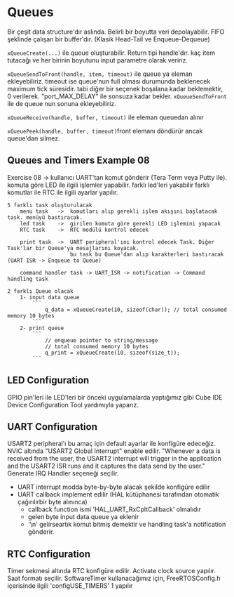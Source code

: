 # Queues

Bir çeşit data structure'dır aslında. Belirli bir boyutta veri depolayabilir. FIFO şeklinde çalışan bir buffer'dır. (Klasik Head-Tail ve Enqueue-Dequeue)

`xQueueCreate(...)` ile queue oluşturabilir. Return tipi handle'dır. kaç item tutacağı ve her birinin boyutunu input parametre olarak veririz.

`xQueueSendToFront(handle, item, timeout)` ile queue ya eleman ekleyebiliriz. timeout ise queue'nun full olması durumunda beklenecek maximum tick süresidir. tabi diğer bir seçenek boşalana kadar beklemektir, 0 verilerek. "port_MAX_DELAY" ile sonsuza kadar bekler. `xQueueSendToFront` ile de queue nun sonuna ekleyebiliriz. 

`xQueueReceive(handle, buffer, timeout)` ile eleman queuedan alınır 

`xQueuePeek(handle, buffer, timeout)`front elemanı döndürür ancak queue'dan silmez.

## Queues and Timers Example 08

Exercise 08 -> kullanıcı UART'tan komut gönderir (Tera Term veya Putty ile).
                komuta göre LED ile ilgili işlemler yapabilir. farklı led'leri yakabilir
                farklı komutlar ile RTC ile ilgili ayarlar yapılır.

    5 farklı task oluşturulacak
        menu task   ->  komutları alıp gerekli işlem akışını başlatacak task. menüyü bastıracak.
        led task    ->  girilen komuta göre gerekli LED işlemini yapacak
        RTC task    ->  RTC modülü kontrol edecek

        print task  ->  UART peripheral'ını kontrol edecek Task. Diğer Task'lar bir Queue'ya mesajlarını koyacak.
                        bu task bu Queue'dan alıp karakterleri bastıracak (UART ISR -> Enqueue to Queue)
                        
        command handler task -> UART_ISR -> notification -> Command handling task
    
    2 farklı Queue olacak
        1- input data queue
            ```
                q_data = xQueueCreate(10, sizeof(char)); // total consumed memory 10 bytes
            ```
        2- print queue
            ```
                // enqueue pointer to string/message
                // total consumed memory 10 bytes
                q_print = xQueueCreate(10, sizeof(size_t));
            ```
## LED Configuration

GPIO pin'leri ile LED'leri bir önceki uygulamalarda yaptığımız gibi Cube IDE Device Configuration Tool yardımıyla yaparız.

## UART Configuration

USART2 peripheral'ı bu amaç için default ayarlar ile konfigüre edeceğiz. NVIC altında "USART2 Global Interrupt" enable edilir.
"Whenever a data is received from the user, the USART2 interrupt will trigger in the application and the USART2 ISR runs and it captures the data send by the user." Generate IRQ Handler seçeneği seçilir.
- UART interrupt modda byte-by-byte alacak şekilde konfigüre edilir
- UART callback implement edilir (HAL kütüphanesi tarafından otomatik çağırılırbir byte alınınca)
    - callback function ismi 'HAL_UART_RxCpltCallback' olmalıdır
    - gelen byte input data queue ya eklenir
    - '\n' gelirseartık komut bitmiş demektir ve handling task'a notification gönderir.


## RTC Configuration

Timer sekmesi altında RTC konfigüre edilir. Activate clock source yapılır. Saat formatı seçilir.
SoftwareTimer kullanacağımız için, FreeRTOSConfig.h içerisinde ilgili 'configUSE_TIMERS' 1 yapılır 